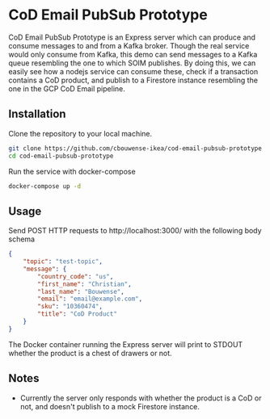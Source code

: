 # CoD Email PubSub Prototype

CoD Email PubSub Prototype is an Express server which can produce and consume messages to and from a Kafka broker. Though the real service would only consume from Kafka, this demo can send messages to a Kafka queue resembling the one to which SOIM publishes. By doing this, we can easily see how a nodejs service can consume these, check if a transaction contains a CoD product, and publish to a Firestore instance resembling the one in the GCP CoD Email pipeline.

## Installation

Clone the repository to your local machine.

```bash
git clone https://github.com/cbouwense-ikea/cod-email-pubsub-prototype
cd cod-email-pubsub-prototype
```

Run the service with docker-compose
```bash
docker-compose up -d
```

## Usage

Send POST HTTP requests to http://localhost:3000/ with the following body schema
```json
{
    "topic": "test-topic",
    "message": {
        "country_code": "us",
        "first_name": "Christian",
        "last_name": "Bouwense",
        "email": "email@example.com",
        "sku": "10360474",
        "title": "CoD Product"
    }
}
```

The Docker container running the Express server will print to STDOUT whether the product is a chest of drawers or not.

## Notes
- Currently the server only responds with whether the product is a CoD or not, and doesn't publish to a mock Firestore instance.
